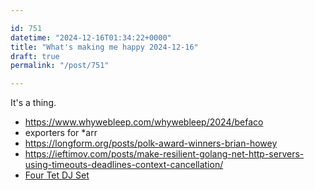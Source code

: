 ```yaml
---

id: 751
datetime: "2024-12-16T01:34:22+0000"
title: "What's making me happy 2024-12-16"
draft: true
permalink: "/post/751"

---
```


It's a thing.

- https://www.whywebleep.com/whywebleep/2024/befaco
- exporters for *arr 
- https://longform.org/posts/polk-award-winners-brian-howey
- https://ieftimov.com/posts/make-resilient-golang-net-http-servers-using-timeouts-deadlines-context-cancellation/
- [Four Tet DJ Set](https://youtu.be/_cd5-NbEGmo?si=2Ueh1TyxNI30iGBf)
